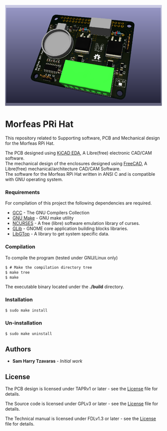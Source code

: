 ![picture](./Docs/Artwork/PCB_3d_render.png)
# Morfeas PRi Hat
This repository related to Supporting software, PCB and Mechanical design for the Morfeas RPi Hat.

The PCB designed using [KiCAD EDA](https://kicad-pcb.org/), A Libre(free) electronic CAD/CAM software.<br>
The mechanical design of the enclosures designed using [FreeCAD](https://www.freecadweb.org/), A Libre(free) mechanical/architecture CAD/CAM Software.<br>
The software for the Morfeas RPi Hat written in ANSI C and is compatible with GNU operating system.<br>

### Requirements
For compilation of this project the following dependencies are required.
* [GCC](https://gcc.gnu.org/) - The GNU Compilers Collection
* [GNU Make](https://www.gnu.org/software/make/) - GNU make utility
* [NCURSES](https://www.gnu.org/software/ncurses/ncurses.html) - A free (libre) software emulation library of curses.
* [GLib](https://wiki.gnome.org/Projects/GLib) - GNOME core application building blocks libraries.
* [LibGTop](https://developer.gnome.org/libgtop/stable/) - A library to get system specific data.

### Compilation
To compile the program (tested under GNU/Linux only)
```
$ # Make the compilation directory tree
$ make tree
$ make
```
The executable binary located under the **./build** directory.

### Installation
```
$ sudo make install
```
### Un-installation
```
$ sudo make uninstall
```

## Authors
* **Sam Harry Tzavaras** - *Initial work*
## License
The PCB design is licensed under TAPRv1 or later - see the [License](./Hardware/TAPR_Open_Hardware_License_v1.0.pdf) file for details.

The Source code is licensed under GPLv3 or later - see the [License](../blob/master/LICENSE) file for details.

The Technical manual is licensed under FDLv1.3 or later - see the [License](./Docs/fdl-1.3.md) file for details.
